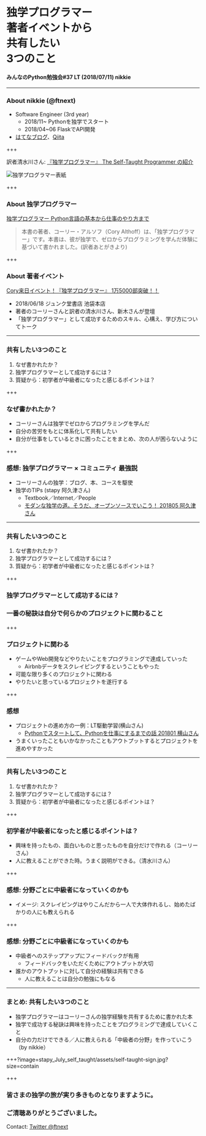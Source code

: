 # 独学プログラマー<br>著者イベントから<br>共有したい<br>3つのこと
#### みんなのPython勉強会#37 LT (2018/07/11) nikkie

---

### About nikkie (@ftnext)

- Software Engineer (3rd year)
  - 2018/11~ Pythonを独学でスタート
  - 2018/04~06 FlaskでAPI開発
- [はてなブログ](http://nikkie-ftnext.hatenablog.com/)、[Qiita](https://qiita.com/ftnext)

+++

訳者清水川さん: [『独学プログラマー』 The Self-Taught Programmer の紹介](http://www.freia.jp/taka/blog/the-self-taught-programmer-intro/index.html)

![独学プログラマー表紙](http://www.freia.jp/taka/_images/the-self-taught-programmer-cover.png)

+++

### About 独学プログラマー

[独学プログラマー Python言語の基本から仕事のやり方まで](https://shop.nikkeibp.co.jp/front/commodity/0000/C92270/)
>本書の著者、コーリー・アルソフ（Cory Althoff）は、「独学プログラマー」です。本書は、彼が独学で、ゼロからプログラミングを学んだ体験に基づいて書かれました。(訳者あとがきより)

+++

### About 著者イベント

[Cory来日イベント！『独学プログラマー』 1万5000部突破！！](http://www.freia.jp/taka/blog/the-self-taught-programmer-15k-cory-event/index.html)

- 2018/06/18 ジュンク堂書店 池袋本店
- 著者のコーリーさんと訳者の清水川さん、新木さんが登壇
- 「独学プログラマー」として成功するためのスキル、心構え、学び方についてトーク

---

### 共有したい3つのこと

1. <span class="red-char">なぜ書かれたか？</span>
2. 独学プログラマーとして成功するには？
3. 質疑から：初学者が中級者になったと感じるポイントは？

+++

### なぜ書かれたか？

- コーリーさんは独学でゼロからプログラミングを学んだ
- 自分の苦労をもとに体系化して共有したい
- 自分が仕事をしているときに困ったことをまとめ、次の人が困らないように

+++

### 感想: 独学プログラマー × コミュニティ 最強説

- コーリーさんの独学：ブログ、本、コースを駆使
- 独学のTIPs (stapy 阿久津さん)
  - Textbook／Internet／<span class="red-char">People</span>
  - [モダンな独学の道。そうだ、オープンソースでいこう！ 201805 阿久津さん](https://www.slideshare.net/TakeshiAkutsu/ss-96624467)

---

### 共有したい3つのこと

1. なぜ書かれたか？
2. <span class="red-char">独学プログラマーとして成功するには？</span>
3. 質疑から：初学者が中級者になったと感じるポイントは？

+++

### 独学プログラマーとして成功するには？

### 一番の秘訣は自分で何らかのプロジェクトに関わること

+++

### プロジェクトに関わる

- ゲームやWeb開発などやりたいことをプログラミングで達成していった
  - Airbnbデータをスクレイピングするということもやった
- 可能な限り多くのプロジェクトに関わる
- やりたいと思っているプロジェクトを遂行する

+++

### 感想

- プロジェクトの進め方の一例：LT駆動学習(横山さん)
  - [Pythonでスタートして、Pythonを仕事にするまでの話 201801 横山さん](https://gitpitch.com/NaoY-2501/GitPitch-Slides?p=stapy31_20180110#/)
- うまくいったこともいかなかったこともアウトプットするとプロジェクトを進めやすかった

---

### 共有したい3つのこと

1. なぜ書かれたか？
2. 独学プログラマーとして成功するには？
3. <span class="red-char">質疑から：初学者が中級者になったと感じるポイントは？</span>

+++

### 初学者が中級者になったと感じるポイントは？

- 興味を持ったもの、面白いものと思ったものを自分だけで作れる（コーリーさん）
- 人に教えることができた時。うまく説明ができる。（清水川さん）

+++

### 感想: 分野ごとに中級者になっていくのかも

- イメージ: スクレイピングはやりこんだから一人で大体作れるし、始めたばかりの人にも教えられる

+++

### 感想: 分野ごとに中級者になっていくのかも

- 中級者へのステップアップにフィードバックが有用
  - フィードバックをいただくためにアウトプットが大切
- 誰かのアウトプットに対して自分の経験は共有できる
  - 人に教えることは自分の勉強にもなる

---

### まとめ: 共有したい3つのこと

- 独学プログラマーはコーリーさんの独学経験を共有するために書かれた本
- 独学で成功する秘訣は興味を持ったことをプログラミングで達成していくこと
- 自分の力だけでできる／人に教えられる「中級者の分野」を作っていこう（by nikkie）

+++?image=stapy_July_self_taught/assets/self-taught-sign.jpg?size=contain

+++

### 皆さまの独学の旅が実り多きものとなりますように。
### ご清聴ありがとうございました。
Contact: [Twitter @ftnext](https://twitter.com/ftnext)
